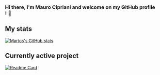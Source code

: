### Hi there, i'm Mauro Cipriani and welcome on my GitHub profile ! 👋

## My stats
[![Martos's GitHub stats](https://github-readme-stats.vercel.app/api?username=Martos&show_icons=true&theme=dracula)](https://github.com/Martos/Martos)

## Currently active project
[![Readme Card](https://github-readme-stats.vercel.app/api/pin/?username=Martos&repo=CampaignEnhanced-COD5&theme=dracula)](https://github.com/Martos/Martos)
